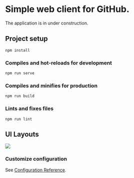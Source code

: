 # Simple web client for GitHub. 

The application is in under construction.

## Project setup
```
npm install
```

### Compiles and hot-reloads for development
```
npm run serve
```

### Compiles and minifies for production
```
npm run build
```

### Lints and fixes files
```
npm run lint
```

  ## UI Layouts
  
  ![](githubVue.gif)

### Customize configuration
See [Configuration Reference](https://cli.vuejs.org/config/).
